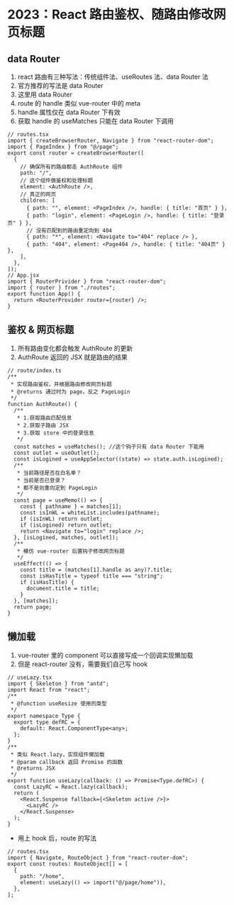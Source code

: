 # 2023：React 路由鉴权、随路由修改网页标题

## data Router

1. react 路由有三种写法：传统组件法、useRoutes 法、data Router 法
2. 官方推荐的写法是 data Router
3. 这里用 data Router
4. route 的 handle 类似 vue-router 中的 meta
5. handle 属性仅在 data Router 下有效
6. 获取 handle 的 useMatches 只能在 data Router 下调用

```tsx
// routes.tsx
import { createBrowserRouter, Navigate } from "react-router-dom";
import { PageIndex } from "@/page";
export const router = createBrowserRouter([
  {
    // 确保所有的路由都走 AuthRoute 组件
    path: "/",
    // 这个组件做鉴权和处理标题
    element: <AuthRoute />,
    // 真正的网页
    children: [
      { path: "", element: <PageIndex />, handle: { title: "首页" } },
      { path: "login", element: <PageLogin />, handle: { title: "登录页" } },
      // 没有匹配到的路由重定向到 404
      { path: "*", element: <Navigate to="404" replace /> },
      { path: "404", element: <Page404 />, handle: { title: "404页" } },
    ],
  },
]);
// App.jsx
import { RouterPrivider } from "react-router-dom";
import { router } from "./routes";
export function App() {
  return <RouterProvider router={router} />;
}
```

## 鉴权 & 网页标题

1. 所有路由变化都会触发 AuthRoute 的更新
2. AuthRoute 返回的 JSX 就是路由的结果

```tsx
// route/index.ts
/**
 * 实现路由鉴权，并根据路由修改网页标题
 * @returns 通过时为 page，反之 PageLogin
 */
function AuthRoute() {
  /**
   * 1.获取路由匹配信息
   * 2.获取子路由 JSX
   * 3.获取 store 中的登录信息
   */
  const matches = useMatches(); //这个钩子只有 data Router 下能用
  const outlet = useOutlet();
  const isLogined = useAppSelector((state) => state.auth.isLogined);
  /**
   * 当前路径是否在白名单？
   * 当前是否已登录？
   * 都不是则重向定到 PageLogin
   */
  const page = useMemo(() => {
    const { pathname } = matches[1];
    const isInWL = whiteList.includes(pathname);
    if (isInWL) return outlet;
    if (isLogined) return outlet;
    return <Navigate to="login" replace />;
  }, [isLogined, matches, outlet]);
  /**
   * 模仿 vue-router 后置钩子修改网页标题
   */
  useEffect(() => {
    const title = (matches[1].handle as any)?.title;
    const isHasTitle = typeof title === "string";
    if (isHasTitle) {
      document.title = title;
    }
  }, [matches]);
  return page;
}
```

## 懒加载

1. vue-router 里的 component 可以直接写成一个回调实现懒加载
2. 但是 react-router 没有，需要我们自己写 hook

```tsx
// useLazy.tsx
import { Skeleton } from "antd";
import React from "react";
/**
 * @function useResize 使用的类型
 */
export namespace Type {
  export type defRC = {
    default: React.ComponentType<any>;
  };
}
/**
 * 类似 React.lazy，实现组件懒加载
 * @param callback 返回 Promise 的函数
 * @returns JSX
 */
export function useLazy(callback: () => Promise<Type.defRC>) {
  const LazyRC = React.lazy(callback);
  return (
    <React.Suspense fallback={<Skeleton active />}>
      <LazyRC />
    </React.Suspense>
  );
}
```

- 用上 hook 后，route 的写法

```tsx
// routes.tsx
import { Navigate, RouteObject } from "react-router-dom";
export const routes: RouteObject[] = [
  {
    path: "/home",
    element: useLazy(() => import("@/page/home")),
  },
];
```
